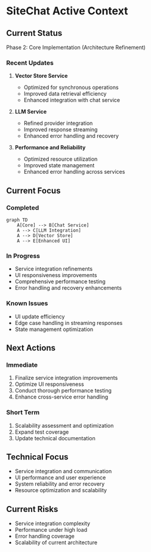 # SiteChat Active Context

## Current Status
Phase 2: Core Implementation (Architecture Refinement)

### Recent Updates
1. **Vector Store Service**
   - Optimized for synchronous operations
   - Improved data retrieval efficiency
   - Enhanced integration with chat service

2. **LLM Service**
   - Refined provider integration
   - Improved response streaming
   - Enhanced error handling and recovery

3. **Performance and Reliability**
   - Optimized resource utilization
   - Improved state management
   - Enhanced error handling across services

## Current Focus

### Completed
```mermaid
graph TD
    A[Core] --> B[Chat Service]
    A --> C[LLM Integration]
    A --> D[Vector Store]
    A --> E[Enhanced UI]
```

### In Progress
- Service integration refinements
- UI responsiveness improvements
- Comprehensive performance testing
- Error handling and recovery enhancements

### Known Issues
- UI update efficiency
- Edge case handling in streaming responses
- State management optimization

## Next Actions

### Immediate
1. Finalize service integration improvements
2. Optimize UI responsiveness
3. Conduct thorough performance testing
4. Enhance cross-service error handling

### Short Term
1. Scalability assessment and optimization
2. Expand test coverage
3. Update technical documentation

## Technical Focus
- Service integration and communication
- UI performance and user experience
- System reliability and error recovery
- Resource optimization and scalability

## Current Risks
- Service integration complexity
- Performance under high load
- Error handling coverage
- Scalability of current architecture
